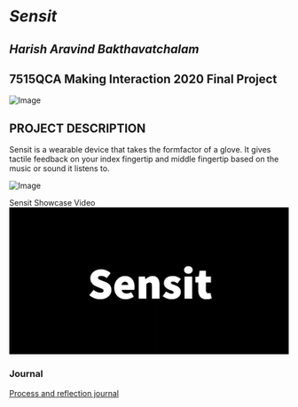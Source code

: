 # *Sensit*
## *Harish Aravind Bakthavatchalam* ##
## 7515QCA Making Interaction 2020 Final Project ##

<!--- Instructions for the journal will mostly be included as comments, which appear in a block like this that opens with a less than symbol, exclamation mark and three hyphens and closes with three hyphens and a greater than symbol. Make sure you do not include any text you want visible within these symbols or it will not be visible to your instructor. In some cases, such as in headings, there is italicised text included between asterisks that needs to be replaced. --->

<!--- When you have completed the template, submit the link to the GitHub Pages site for this repository as a link in Learning@Griffith. The link should be something like [https://qcainteractivemedia.github.io/1701QCA-Assessment3/](https://qcainteractivemedia.github.io/1701QCA-Assessment3/) where `qcainteractivemedia` is replaced with your GitHub username and `1701QCA-Assessment3` is replaced with whatever you called the repository this template is contained in when you set it up. You should NOT be submitting a link that begins with github.com/[your user name] as that is not the rendered version. See the instructions about creating GitHub pages to see how to get the link to the rendered page. --->

<!--- SHOWCASE IMAGE: Insert a showcase image here. Try to capture the image as if it were in a portfolio, sales material, or project proposal. The project isn't likely to be something that finished, but practice making images that capture the project in that style. 

The image should be inserted with code like that below where you replace the filename to exactly match what you uploaded. This will only work reliably if your filename has no spaces or unusual characters in it. The image must be in .jpg, .gif, .png format. Files of .heic or .heif type will not show up.
--->

![Image](pshot.png)

## PROJECT DESCRIPTION ##
Sensit is a wearable device that takes the formfactor of a glove. It gives tactile feedback on your index fingertip and middle fingertip based on the music or sound it listens to.
<!--- SECONDARY IMAGE: Provide some other image that gives a viewer a different perspective on the project such as more about how it functions, the project in use, or something else. This should not just be a different angle of the same object. It should show the project in use if the first image didn't show that, or somehow tell us a different story about the project. --->

![Image](happyuser2.png)

<!--- PROJECT VIDEO: Provide a still image from your video and a link to the video below. In that code, replace `missingimage.png` with the still from your video and the URL of the video where indicated. If you link to a password protected video, you must include the password in the document you submit through Learning@Griffith. Failing to have a video that we can access might lead to significant reduction in marks, potentially as much as if the video has not been submitted at all. --->

Sensit Showcase Video
[![Image](sensit.png)](https://youtu.be/E5ysmQOCGus)

### Journal ###

<!--- The following link will direct to your process and reflection journal, which will be held in the file `journal.md` in the folder called `journal`. This link should not be changed. --->
[Process and reflection journal](/journal/journal.md)
